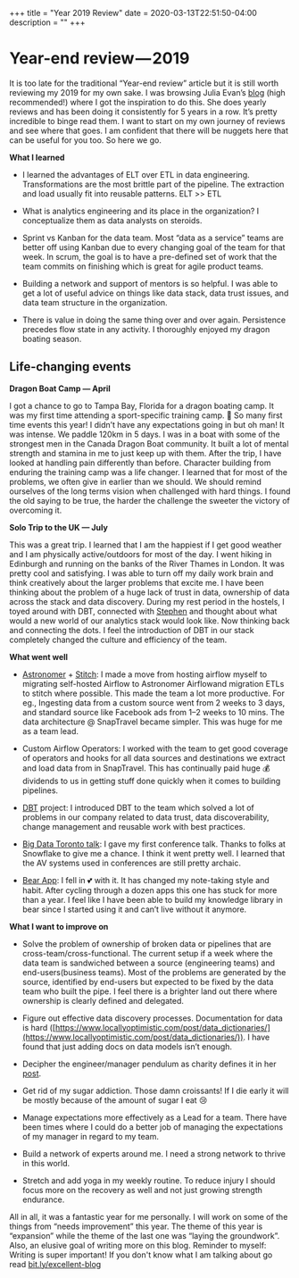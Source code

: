 +++
title = "Year 2019 Review"
date = 2020-03-13T22:51:50-04:00
description = ""
+++


# Year-end review — 2019



It is too late for the traditional “Year-end review” article but it is still worth reviewing my 2019 for my own sake. I was browsing Julia Evan’s [blog](https://jvns.ca/) (high recommended!) where I got the inspiration to do this. She does yearly reviews and has been doing it consistently for 5 years in a row. It’s pretty incredible to binge read them. I want to start on my own journey of reviews and see where that goes. I am confident that there will be nuggets here that can be useful for you too. So here we go.

**What I learned**

* I learned the advantages of ELT over ETL in data engineering. Transformations are the most brittle part of the pipeline. The extraction and load usually fit into reusable patterns. ELT >> ETL

* What is analytics engineering and its place in the organization? I conceptualize them as data analysts on steroids.

* Sprint vs Kanban for the data team. Most “data as a service” teams are better off using Kanban due to every changing goal of the team for that week. In scrum, the goal is to have a pre-defined set of work that the team commits on finishing which is great for agile product teams.

* Building a network and support of mentors is so helpful. I was able to get a lot of useful advice on things like data stack, data trust issues, and data team structure in the organization.

* There is value in doing the same thing over and over again. Persistence precedes flow state in any activity. I thoroughly enjoyed my dragon boating season.

## Life-changing events

**Dragon Boat Camp — April**

I got a chance to go to Tampa Bay, Florida for a dragon boating camp. It was my first time attending a sport-specific training camp. 🤔 So many first time events this year! I didn’t have any expectations going in but oh man! It was intense. We paddle 120km in 5 days. I was in a boat with some of the strongest men in the Canada Dragon Boat community. It built a lot of mental strength and stamina in me to just keep up with them. After the trip, I have looked at handling pain differently than before. Character building from enduring the training camp was a life changer. I learned that for most of the problems, we often give in earlier than we should. We should remind ourselves of the long terms vision when challenged with hard things. I found the old saying to be true, the harder the challenge the sweeter the victory of overcoming it.

**Solo Trip to the UK — July**

This was a great trip. I learned that I am the happiest if I get good weather and I am physically active/outdoors for most of the day. I went hiking in Edinburgh and running on the banks of the River Thames in London. It was pretty cool and satisfying. I was able to turn off my daily work brain and think creatively about the larger problems that excite me. I have been thinking about the problem of a huge lack of trust in data, ownership of data across the stack and data discovery. During my rest period in the hostels, I toyed around with DBT, connected with [Stephen](https://twitter.com/sjwhitworth?lang=en) and thought about what would a new world of our analytics stack would look like. Now thinking back and connecting the dots. I feel the introduction of DBT in our stack completely changed the culture and efficiency of the team.

**What went well**

* [Astronomer](http://astronomer.io/) + [Stitch](https://www.stitchdata.com/): I made a move from hosting airflow myself to migrating self-hosted Airflow to Astronomer Airflowand migration ETLs to stitch where possible. This made the team a lot more productive. For eg., Ingesting data from a custom source went from 2 weeks to 3 days, and standard source like Facebook ads from 1–2 weeks to 10 mins. The data architecture @ SnapTravel became simpler. This was huge for me as a team lead.

* Custom Airflow Operators: I worked with the team to get good coverage of operators and hooks for all data sources and destinations we extract and load data from in SnapTravel. This has continually paid huge 💰 dividends to us in getting stuff done quickly when it comes to building pipelines.

* [DBT](https://www.getdbt.com/') project: I introduced DBT to the team which solved a lot of problems in our company related to data trust, data discoverability, change management and reusable work with best practices.

* [Big Data Toronto talk](https://twitter.com/nehiljain/status/1138906155642707973?s=20): I gave my first conference talk. Thanks to folks at Snowflake to give me a chance. I think it went pretty well. I learned that the AV systems used in conferences are still pretty archaic.

* [Bear App](https://bear.app/): I fell in 💕 with it. It has changed my note-taking style and habit. After cycling through a dozen apps this one has stuck for more than a year. I feel like I have been able to build my knowledge library in bear since I started using it and can’t live without it anymore.

**What I want to improve on**

* Solve the problem of ownership of broken data or pipelines that are cross-team/cross-functional. The current setup if a week where the data team is sandwiched between a source (engineering teams) and end-users(business teams). Most of the problems are generated by the source, identified by end-users but expected to be fixed by the data team who built the pipe. I feel there is a brighter land out there where ownership is clearly defined and delegated.

* Figure out effective data discovery processes. Documentation for data is hard ([https://www.locallyoptimistic.com/post/data_dictionaries/](https://www.locallyoptimistic.com/post/data_dictionaries/)). I have found that just adding docs on data models isn’t enough.

* Decipher the engineer/manager pendulum as charity defines it in her [post](https://charity.wtf/2017/05/11/the-engineer-manager-pendulum/).

* Get rid of my sugar addiction. Those damn croissants! If I die early it will be mostly because of the amount of sugar I eat 😢

* Manage expectations more effectively as a Lead for a team. There have been times where I could do a better job of managing the expectations of my manager in regard to my team.

* Build a network of experts around me. I need a strong network to thrive in this world.

* Stretch and add yoga in my weekly routine. To reduce injury I should focus more on the recovery as well and not just growing strength endurance.

All in all, it was a fantastic year for me personally. I will work on some of the things from “needs improvement” this year. The theme of this year is “expansion” while the theme of the last one was “laying the groundwork”. Also, an elusive goal of writing more on this blog. Reminder to myself: Writing is super important! If you don't know what I am talking about go read [bit.ly/excellent-blog](http://bit.ly/excellent-blog)

